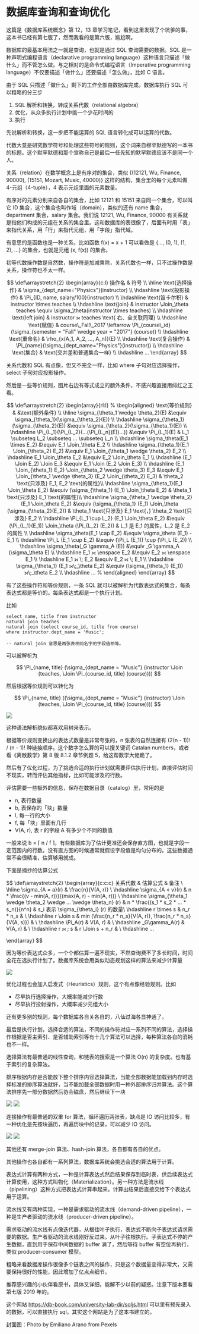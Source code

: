 # 数据库查询和查询优化

这篇是《数据库系统概念》第 12，13 章学习笔记，看到这里发现了个坑爹的事，这本书已经有第七版了，然而我看的是第六版，尴尬啊。

数据库的最基本用法之一就是查询，也就是通过 SQL 查询需要的数据。SQL 是一种声明式编程语言（declarative programming language）这种语言只描述「做什么」而不管怎么做。与之相对的是命令式编程语言（Imperative programming language）不仅要描述「做什么」还要描述「怎么做」，比如 C 语言。

由于 SQL 只描述「做什么」剩下的工作全部由数据库完成，数据库执行 SQL 可以粗略的分三步

1. SQL 解析和转换，转成关系代数（relational algebra）
2. 优化，从众多执行计划中挑一个少花时间的
3. 执行

先说解析和转换，这一步把不能运算的 SQL 语言转化成可以运算的代数。

代数大意是研究数学符号和处理这些符号的规则，这个词来自穆罕默德写的一本书的标题。这个默罕默德和那个宣称自己是最后一任先知的默罕默德应该不是同一个人。

关系（relation）在数学概念上是有序对的集合，类似 {(12121, Wu, Finance, 90000), (15151, Mozart, Music, 40000)} 这样的结构，集合里的每个元素叫做 4-元组（4-tuple），4 表示元组里面的元素数量。

有序对的元素分别来自各自的集合，比如 12121 和 15151 来自同一个集合，可以叫它 ID 集合，这个集合也叫作域（domain），类似的还有 name 集合，department 集合，salary 集合。我们说 12121, Wu, Finance, 90000 有关系就是指他们构成的元组在关系的集合里。这和数据库的表很像了，后面有时用「表」来指代关系，用「行」来指代元组，用「字段」指代域。

有意思的是函数也是一种关系，比如函数 f(x) = x + 1 可以看做是 {..., (0, 1), (1, 2), ...} 的集合，也就是元组 (x, f(x)) 的集合。

初等代数操作数是自然数，操作符是加减乘除，关系代数也一样，只不过操作数是关系，操作符也不太一样。

$$
\def\arraystretch{2}
\begin{array}{c:l}
操作名 & 符号 \\
\hline
\text{选择操作} & \sigma_{dept_name="Physics"}(instructor) \\
\hdashline
\text{投影操作} & \Pi_{ID, name, salary/100}(instructor) \\
\hdashline
\text{笛卡尔积} & instructor \times teaches \\
\hdashline
\text{join} & instructor \Join_\theta teaches \equiv \sigma_\theta(instructor \times teaches) \\
\hdashline
\text{left join} & instructor ⟕ teaches \text{ 右、全关联同理} \\
\hdashline
\text{赋值} & course\_Fall\_2017 \leftarrow \Pi_{course\_id}(\sigma_{semester = "Fall" \wedge year = "2017"} (course)) \\
\hdashline
\text{重命名} & \rho_{x(A_1, A_2, ..., A_n)}(E) \\
\hdashline
\text{复合操作} & \Pi_{name}(\sigma_{dept_name="Physics"}(instructor)) \\
\hdashline
\text{集合} & \text{交并差和普通集合一样} \\
\hdashline
...
\end{array}
$$

关系代数和 SQL 有点像，但又不完全一样，比如 where 子句对应选择操作，select 子句对应投影操作。

然后是一些等价规则，图片右边有等式成立的额外条件，不感兴趣直接用绯红之王看。

$$
\def\arraystretch{2}
\begin{array}{rl:l}
% \begin{aligned}
\text{等价规则} & &\text{额外条件} \\
\hline
\sigma_{\theta_1 \wedge \theta_2}(E) &\equiv \sigma_{\theta_1}(\sigma_{\theta_2}(E)) \\
\hdashline
\sigma_{\theta_1}(\sigma_{\theta_2}(E)) &\equiv \sigma_{\theta_2}(\sigma_{\theta_1}(E)) \\
\hdashline
\Pi_{L_1}(\Pi_{L_2}(...(\Pi_{L_n}(E))...)) &\equiv \Pi_{L_1}(E) & L_1 \subseteq L_2 \subseteq ... \subseteq L_n \\
\hdashline
\sigma_\theta(E_1 \times E_2) &\equiv E_1 \Join_\theta E_2 \\
\hdashline
\sigma_{\theta_1}(E_1 \Join_{\theta_2} E_2) &\equiv E_1 \Join_{\theta_1 \wedge \theta_2} E_2 \\
\hdashline
E_1 \Join_\theta E_2 &\equiv E_2 \Join_\theta E_1 \\
\hdashline
(E_1 \Join E_2) \Join E_3 &\equiv E_1 \Join (E_2 \Join E_3) \\
\hdashline
(E_1 \Join_{\theta_1} E_2) \Join_{\theta_2 \wedge \theta_3} E_3 &\equiv E_1 \Join_{\theta_1 \wedge \theta_3} (E_2 \Join_{\theta_2} E_3) & \theta_2 \text{只涉及} E_1, E_2 \text{的属性}\\
\hdashline
\sigma_{\theta_1}(E_1 \Join_\theta E_2) &\equiv (\sigma_{\theta_1} (E_1) \Join_\theta E_2) & \theta_1 \text{只涉及} E_1 \text{的属性}\\
\hdashline
\sigma_{\theta_1 \wedge \theta_2} (E_1 \Join_\theta E_2) &\equiv (\sigma_{\theta_1} (E_1) \Join_\theta (\sigma_{\theta_2}(E_2)) & \theta_1 \text{只涉及} E_1 \text{，} \theta_2 \text{只涉及} E_2 \\
\hdashline
\Pi_{L_1 \cup L_2} (E_1 \Join_\theta E_2) &\equiv (\Pi_{L_1}(E_1)) \Join_\theta (\Pi_{L_2} (E_2)) & L_1 是 E_1 的属性，L_2 是 E_2 的属性 \\
\hdashline
\sigma_\theta(E_1 \cap E_2) &\equiv \sigma_\theta (E_1) - E_1 \\
\hdashline
\Pi_L (E_1 \cup E_2) &\equiv (\Pi_L (E_1)) \cup (\Pi_L (E_2)) \\
\hdashline
\sigma_\theta(_G \gamma_A (E)) &\equiv _G \gamma_A (\sigma_\theta E) \\
\hdashline
E_1 ⟗ \enspace E_2 &\equiv E_2 ⟗ \enspace E_1 \\
\hdashline
E_1 ⟕ \; E_2 &\equiv E_2 ⟖ \; E_1 \\
\hdashline
\sigma_{\theta_1} (E_1 ⟕\;_\theta E_2) &\equiv (\sigma_{\theta_1} (E_1))  ⟕\;_\theta E_2 \\
\hdashline
... 
% \end{aligned}
\end{array}
$$


有了这些操作符和等价规则，一条 SQL 就可以被解析为代数表达式的集合，每条表达式都是等价的。每条表达式都是一个执行计划。

比如
```
select name, title from instructor 
natural join teaches 
natural join (select course_id, title from course) 
where instructor.dept_name = 'Music';

-- natural join 意思是两张表相同名字的字段值相等。
```

可以被解析为​​

$$
\Pi_{name, title} (\sigma_{dept_name = "Music"} (instructor \Join (teaches, \Join \Pi_{course_id, title} (course))))
$$

然后根据等价规则可以转化为

$$
\Pi_{name, title} ((\sigma_{dept_name = "Music"} (instructor) \Join (teaches, \Join \Pi_{course_id, title} (course))))
$$

![](https://files.mdnice.com/user/18103/cb3a5608-7c08-43b6-aaa9-fec7e1662b90.jpg)

这种语法解析貌似都喜欢用树来表示。

根据等价规则变换出的表达式数量是非常夸张的，n 张表的自然连接有 (2(n - 1))! / (n - 1)! 种链接顺序。这个数字怎么算的可以搜关键词 Catalan numbers，或者看《离散数学》第 8 版 8.1.2 章节例题 5，给这帮数学大佬跪了。

然后有了优化过程，为了挑选合适的执行计划就需要评估执行计划，直接评估时间不现实，转而评估其他指标，比如可能涉及的行数。

评估需要一些额外的信息，保存在数据目录（catalog）里，常用的是 

+ n, 表行数量
+ b, 表保存的「块」数量
+ l, 每一行的大小
+ f, 每「块」里面有几行
+ V(A, r), 表 r 的字段 A 有多少个不同的数值

一般来说 b = ⌈ n / f ⌉，有些数据库为了估计更准还会保存直方图，也就是字段一定范围内的行数。没有直方图的时候通常就假设字段值是均匀分布的。这些数据通常不会很精准，估算够用就成。

下面是摘抄的估算公式

$$
\def\arraystretch{2}
\begin{array}{c:c:c}
   关系代数 & 估算公式 & 备注 \\ \hline
   \sigma_{A = a}(r)  & \frac{n}{V(A, r)} \\
   \hdashline
   \sigma_{A < v}(r) & n * \frac{(v - min(A, r))}{(max(A, r) - min(A, r))} \\
   \hdashline
   \sigma_{\theta_1 \wedge \theta_2 \wedge ... \wedge \theta_n} (r) & n * \frac{(s_1 * s_2 * ... * s_n)}{n^n} & s_i 表示 \sigma_{\theta_i} (r) 的数量\\
   \hdashline
   r \times s & n_r * n_s & \\
   \hdashline
   r \Join s & min (\frac{n_r * n_s}{V(A, r)}, \frac{n_r * n_s}{V(A, s)}) & \\
   \hdashline
   \Pi_A(r) & V(A, r) & \\
   \hdashline
   _G\gamma_A(r) & V(A, r) & \\
   \hdashline
   r ⟕ \; s & r \Join s + n_r & \\
   \hdashline
   ...

\end{array}
$$

因为等价表达式众多，一个个都估算一遍不现实，不然查询费不了多长时间，时间全花在选执行计划了。数据库系统会用类似动态规划这样的算法来减少计算量

![](https://files.mdnice.com/user/18103/4b93eb56-1964-4bf5-a79a-f7b1e1d41910.png)

优化过程也会加入启发式（Heuristics）规则，这个有点像经验规则。比如 

+ 尽早执行选择操作，大概率能减少行数
+ 尽早执行投射操作，大概率减少元组大小

还有更多别的规则，每个数据库各自关各自的，八仙过海各显神通了。

最后是执行计划，选择合适的算法，不同的操作符对应一系列不同的算法，选择操作根据是否主索引、是否辅助索引等有十几个算法可以选择，每种算法各自的消耗也不一样。

选择算法有最普通的线性查询，和链表的搜索是一个算法 O(n) 的复杂度。也有基于索引的复杂算法。

排序根据内存是否能放下整个排序内容选择算法，当能全部数据能加载到内存时选择标准的排序算法就好，当不能加载全部数据时用一种外部排序归并算法。这个算法排序先一部分数据然后协会磁盘，然后继续下一块

![](https://files.mdnice.com/user/18103/93d65fdf-1031-4a7d-a9f1-98327f90b949.png)
![](https://files.mdnice.com/user/18103/39a90cc9-29f5-4597-ba75-a4b03c33b845.png)

连接操作有最普通的双重 for 算法，循环遍历两张表，缺点是 IO 访问比较多，有一种优化是先按块遍历，再遍历块中的记录，可以减少 IO 访问。

![](https://files.mdnice.com/user/18103/50c091cd-e77f-473b-b64f-0df759740c48.png)
![](https://files.mdnice.com/user/18103/de30ac87-07e5-4416-bb61-c0ce322828b6.png)

其他还有 merge-join 算法、hash-join 算法，各自都有各自的优点。

其他操作也各自都有一系列算法，数据库系统会挑选合适的算法用于计算。

表达式计算有两种方式，一种是计算表达式然后结果保存到临时表，供后续表达式计算使用，这种方式叫物化（Materialization）。另一种方法是流水线（pipelining）这种方式把表达式计算串起来，计算出结果后直接交给下个表达式用于运算。

流水线又有两种实现，一种是需求驱动的流水线（demand-driven pipeline），一种是生产者驱动的流水线（producer-driven pipeline）。

需求驱动的流水线有点像迭代器，从根往叶子执行，表达式不断向子表达式请求需要的数据。生产者驱动的流水线刚好反过来，从叶子往根执行。子表达式不停的产生数据，直到用于保存中间数据的 buffer 满了，然后等待 buffer 有空位再执行，类似 producer-consumer 模型。

粗略来看数据库操作很像多个链表之间的操作，只是这个数据量变得非常大，又需要保持很好的性能，因此增加了亿点点细节。

推荐感兴趣的小伙伴看原书，具体又详细，能解不少以前的疑惑。注意下版本要看第七版 2019 年的。

这个网站 https://db-book.com/university-lab-dir/sqljs.html 可以里有预先录入的数据，可以直接执行 sql，其实这个网站是为了这本书建立的。

封面图：Photo by Emiliano Arano from Pexels